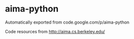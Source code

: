 # aima-python
Automatically exported from code.google.com/p/aima-python

Code resources from http://aima.cs.berkeley.edu/
